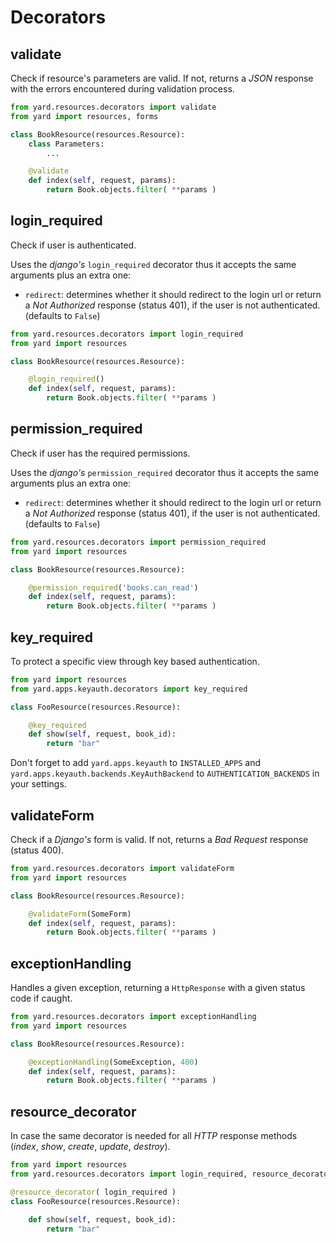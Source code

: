 # Decorators


## validate

Check if resource's parameters are valid. If not, returns a *JSON* response with the errors encountered during validation process. 

```python
from yard.resources.decorators import validate
from yard import resources, forms

class BookResource(resources.Resource):
    class Parameters:
        ...

    @validate
    def index(self, request, params):
        return Book.objects.filter( **params )
```


## login_required

Check if user is authenticated. 

Uses the *django's* `login_required` decorator thus it accepts the same arguments plus an extra one:

- `redirect`: determines whether it should redirect to the login url or return a *Not Authorized* response (status 401), if the user is not authenticated. (defaults to `False`)

```python
from yard.resources.decorators import login_required
from yard import resources

class BookResource(resources.Resource):

    @login_required()
    def index(self, request, params):
        return Book.objects.filter( **params )
```


## permission_required

Check if user has the required permissions. 

Uses the *django's* `permission_required` decorator thus it accepts the same arguments plus an extra one:

- `redirect`: determines whether it should redirect to the login url or return a *Not Authorized* response (status 401), if the user is not authenticated. (defaults to `False`)

```python
from yard.resources.decorators import permission_required
from yard import resources

class BookResource(resources.Resource):

    @permission_required('books.can_read')
    def index(self, request, params):
        return Book.objects.filter( **params )
```


## key_required

To protect a specific view through key based authentication.

```python
from yard import resources
from yard.apps.keyauth.decorators import key_required

class FooResource(resources.Resource):

    @key_required
    def show(self, request, book_id):
        return "bar"
```

Don't forget to add `yard.apps.keyauth` to `INSTALLED_APPS` and `yard.apps.keyauth.backends.KeyAuthBackend` to `AUTHENTICATION_BACKENDS` in your settings.


## validateForm

Check if a *Django's* form is valid. If not, returns a *Bad Request* response (status 400).

```python
from yard.resources.decorators import validateForm
from yard import resources

class BookResource(resources.Resource):

    @validateForm(SomeForm)
    def index(self, request, params):
        return Book.objects.filter( **params )
```


## exceptionHandling

Handles a given exception, returning a `HttpResponse` with a given status code if caught.

```python
from yard.resources.decorators import exceptionHandling
from yard import resources

class BookResource(resources.Resource):

    @exceptionHandling(SomeException, 400)
    def index(self, request, params):
        return Book.objects.filter( **params )
```


## resource_decorator

In case the same decorator is needed for all *HTTP* response methods (*index*, *show*, *create*, *update*, *destroy*).

```python
from yard import resources
from yard.resources.decorators import login_required, resource_decorator

@resource_decorator( login_required )
class FooResource(resources.Resource):

    def show(self, request, book_id):
        return "bar"
```
